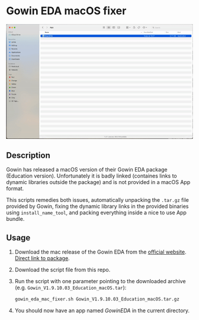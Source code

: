 # Gowin EDA macOS fixer

![screen recording giph](screen-recording.gif)

## Description

Gowin has released a macOS version of their Gowin EDA package (Education version). Unfortunately it is badly linked (containes links to dynamic libraries outside the package) and is not provided in a macOS App format.

This scripts remedies both issues, automatically unpacking the `.tar.gz` file provided by Gowin, fixing the dynamic library links in the provided binaries using `install_name_tool`, and packing everything inside a nice to use App bundle.

## Usage

1. Download the mac release of the Gowin EDA from the [official website](https://www.gowinsemi.com/en/support/download_eda/). [Direct link to package](https://cdn.gowinsemi.com.cn/Gowin_V1.9.10.03_Education_macOS.tar.gz).
2. Download the script file from this repo.
3. Run the script with one parameter pointing to the downloaded archive (e.g. `Gowin_V1.9.10.03_Education_macOS.tar`):

    ```sh
    gowin_eda_mac_fixer.sh Gowin_V1.9.10.03_Education_macOS.tar.gz
    ```
4. You should now have an app named *GowinEDA* in the current directory.
